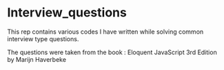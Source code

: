 # Interview_questions

This rep contains various codes I have written while solving common interview type questions.

The questions were taken from the book :
  Eloquent JavaScript 3rd Edition by Marijn Haverbeke
